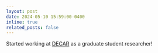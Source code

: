 ```yaml
---
layout: post
date: 2024-05-10 15:59:00-0400
inline: true
related_posts: false
---
```


Started working at [DECAR](https://www.decar.ca/) as a graduate student researcher!
